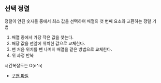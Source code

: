 ## 선택 정렬
정렬이 안된 숫자들 중에서 최소 값을 선택하여 배열의 첫 번째 요소와 교환하는 정렬 기법


1. 배열 중에서 가장 작은 값을 찾는다.
2. 해당 값을 맨앞에 위치한 값으로 교체한다.
3. 맨 처음 위치를 뺀 나머지 배열을 같은 방법으로 교체한다.
4. 위 과정 반복 
 
시간복잡도는 O(n^n)
 
* [구현 파일](src/main/java/com/algorithm/guide/SelectionSort.java)
